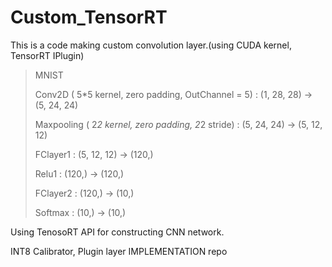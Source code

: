 # Custom_TensorRT

This is a code making custom convolution layer.(using CUDA kernel, TensorRT IPlugin)

> MNIST
>
> Conv2D ( 5*5 kernel, zero padding, OutChannel = 5) : (1, 28, 28) -> (5, 24, 24)
>
> Maxpooling ( 2*2 kernel, zero padding, 2*2 stride) : (5, 24, 24) -> (5, 12, 12)
>
> FClayer1 : (5, 12, 12) -> (120,)
>
> Relu1 : (120,) -> (120,)
>
> FClayer2 : (120,) -> (10,)
>
> Softmax : (10,) -> (10,)

Using TenosoRT API for constructing CNN network.

INT8 Calibrator, Plugin layer IMPLEMENTATION repo
